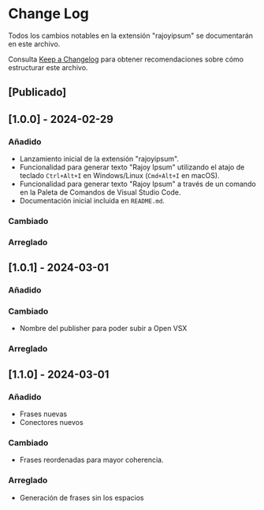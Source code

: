 # Change Log

Todos los cambios notables en la extensión "rajoyipsum" se documentarán en este archivo.

Consulta [Keep a Changelog](http://keepachangelog.com/) para obtener recomendaciones sobre cómo estructurar este archivo.

## [Publicado]

## [1.0.0] - 2024-02-29
### Añadido
- Lanzamiento inicial de la extensión "rajoyipsum".
- Funcionalidad para generar texto "Rajoy Ipsum" utilizando el atajo de teclado `Ctrl+Alt+I` en Windows/Linux (`Cmd+Alt+I` en macOS).
- Funcionalidad para generar texto "Rajoy Ipsum" a través de un comando en la Paleta de Comandos de Visual Studio Code.
- Documentación inicial incluida en `README.md`.
### Cambiado

### Arreglado

## [1.0.1] - 2024-03-01
### Añadido

### Cambiado
- Nombre del publisher para poder subir a Open VSX

### Arreglado

## [1.1.0] - 2024-03-01
### Añadido
- Frases nuevas
- Conectores nuevos

### Cambiado
- Frases reordenadas para mayor coherencia.

### Arreglado
- Generación de frases sin los espacios